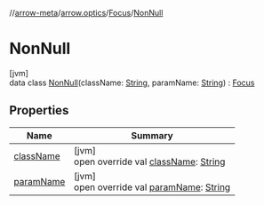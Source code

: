 //[arrow-meta](../../../../index.md)/[arrow.optics](../../index.md)/[Focus](../index.md)/[NonNull](index.md)

# NonNull

[jvm]\
data class [NonNull](index.md)(className: [String](https://kotlinlang.org/api/latest/jvm/stdlib/kotlin/-string/index.html), paramName: [String](https://kotlinlang.org/api/latest/jvm/stdlib/kotlin/-string/index.html)) : [Focus](../index.md)

## Properties

| Name | Summary |
|---|---|
| [className](class-name.md) | [jvm]<br>open override val [className](class-name.md): [String](https://kotlinlang.org/api/latest/jvm/stdlib/kotlin/-string/index.html) |
| [paramName](param-name.md) | [jvm]<br>open override val [paramName](param-name.md): [String](https://kotlinlang.org/api/latest/jvm/stdlib/kotlin/-string/index.html) |
